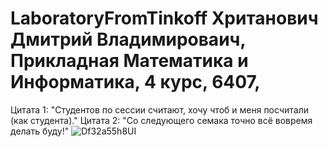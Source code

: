 # LaboratoryFromTinkoff Хританович Дмитрий Владимироваич, Прикладная Математика и Информатика, 4 курс, 6407, 
Цитата 1: "Cтудентов по сессии считают, хочу чтоб и меня посчитали (как студента)."
Цитата 2: "Со следующего семака точно всё вовремя делать буду!"
![Df32a55h8UI](https://github.com/lilGreyd/LaboratoryFromTinkoff/assets/156256815/e8c7f598-6957-4036-9b69-a92f2114cac3)
